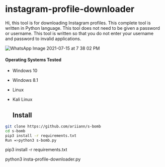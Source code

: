 # instagram-profile-downloader


Hi, this tool is for downloading Instagram profiles. This complete tool is written in Python language. This tool does not need to be given a password or username.
This tool is written so that you do not enter your username and password to invalid applications.


![WhatsApp Image 2021-07-15 at 7 38 02 PM](https://user-images.githubusercontent.com/87072183/125811588-2a3accce-b4a3-4034-b438-2702301dca0e.jpeg)




 #### Operating Systems Tested
        
- Windows 10
- Windows 8.1
- Linux 
- Kali Linux




  ## Install
  
```bash
git clone https://github.com/ariiann/s-bomb
cd s-bomb
pip3 install -r requirements.txt
Run =>python3 s-bomb.py
```



pip3 install -r requirements.txt


python3 insta-profile-downloader.py


